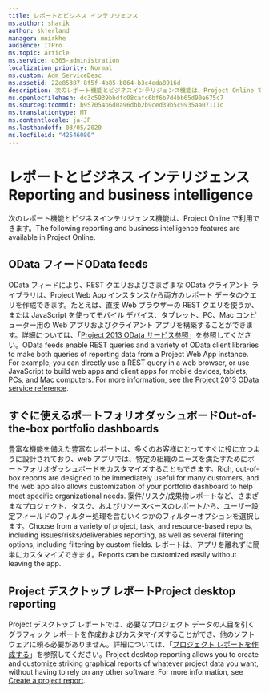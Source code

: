 ```yaml
---
title: レポートとビジネス インテリジェンス
ms.author: sharik
author: skjerland
manager: mnirkhe
audience: ITPro
ms.topic: article
ms.service: o365-administration
localization_priority: Normal
ms.custom: Adm_ServiceDesc
ms.assetid: 22e85387-8f5f-4b85-b064-b3c4eda8916d
description: 次のレポート機能とビジネスインテリジェンス機能は、Project Online で利用できます。
ms.openlocfilehash: dc3c5939bbdfc08cafc6bf6b7d4bb65d90e675c7
ms.sourcegitcommit: b957054b6d0a96dbb2b9ced39b5c9935aa07111c
ms.translationtype: MT
ms.contentlocale: ja-JP
ms.lasthandoff: 03/05/2020
ms.locfileid: "42546080"
---
```

# <a name="reporting-and-business-intelligence"></a><span data-ttu-id="87f80-103">レポートとビジネス インテリジェンス</span><span class="sxs-lookup"><span data-stu-id="87f80-103">Reporting and business intelligence</span></span>

<span data-ttu-id="87f80-104">次のレポート機能とビジネスインテリジェンス機能は、Project Online で利用できます。</span><span class="sxs-lookup"><span data-stu-id="87f80-104">The following reporting and business intelligence features are available in Project Online.</span></span>
  
## <a name="odata-feeds"></a><span data-ttu-id="87f80-105">OData フィード</span><span class="sxs-lookup"><span data-stu-id="87f80-105">OData feeds</span></span>

<span data-ttu-id="87f80-p101">OData フィードにより、REST クエリおよびさまざまな OData クライアント ライブラリは、Project Web App インスタンスから両方のレポート データのクエリを作成できます。たとえば、直接 Web ブラウザーの REST クエリを使うか、または JavaScript を使ってモバイル デバイス、タブレット、PC、Mac コンピューター用の Web アプリおよびクライアント アプリを構築することができます。詳細については、「[Project 2013 OData サービス参照](https://go.microsoft.com/fwlink/?LinkID=823655&amp;clcid=0x409)」を参照してください。</span><span class="sxs-lookup"><span data-stu-id="87f80-p101">OData feeds enable REST queries and a variety of OData client libraries to make both queries of reporting data from a Project Web App instance. For example, you can directly use a REST query in a web browser, or use JavaScript to build web apps and client apps for mobile devices, tablets, PCs, and Mac computers. For more information, see the [Project 2013 OData service reference](https://go.microsoft.com/fwlink/?LinkID=823655&amp;clcid=0x409).</span></span>
  
## <a name="out-of-the-box-portfolio-dashboards"></a><span data-ttu-id="87f80-109">すぐに使えるポートフォリオダッシュボード</span><span class="sxs-lookup"><span data-stu-id="87f80-109">Out-of-the-box portfolio dashboards</span></span>

<span data-ttu-id="87f80-110">豊富な機能を備えた豊富なレポートは、多くのお客様にとってすぐに役に立つように設計されており、web アプリでは、特定の組織のニーズを満たすためにポートフォリオダッシュボードをカスタマイズすることもできます。</span><span class="sxs-lookup"><span data-stu-id="87f80-110">Rich, out-of-box reports are designed to be immediately useful for many customers, and the web app also allows customization of your portfolio dashboard to help meet specific organizational needs.</span></span> <span data-ttu-id="87f80-111">案件/リスク/成果物レポートなど、さまざまなプロジェクト、タスク、およびリソースベースのレポートから、ユーザー設定フィールドのフィルター処理を含むいくつかのフィルターオプションを選択します。</span><span class="sxs-lookup"><span data-stu-id="87f80-111">Choose from a variety of project, task, and resource-based reports, including issues/risks/deliverables reporting, as well as several filtering options, including filtering by custom fields.</span></span> <span data-ttu-id="87f80-112">レポートは、アプリを離れずに簡単にカスタマイズできます。</span><span class="sxs-lookup"><span data-stu-id="87f80-112">Reports can be customized easily without leaving the app.</span></span> 
  
## <a name="project-desktop-reporting"></a><span data-ttu-id="87f80-113">Project デスクトップ レポート</span><span class="sxs-lookup"><span data-stu-id="87f80-113">Project desktop reporting</span></span>

<span data-ttu-id="87f80-p103">Project デスクトップ レポートでは、必要なプロジェクト データの人目を引くグラフィック レポートを作成およびカスタマイズすることができ、他のソフトウェアに頼る必要がありません。詳細については、「[プロジェクト レポートを作成する](https://go.microsoft.com/fwlink/?LinkID=823657&amp;clcid=0x409)」を参照してください。</span><span class="sxs-lookup"><span data-stu-id="87f80-p103">Project desktop reporting allows you to create and customize striking graphical reports of whatever project data you want, without having to rely on any other software. For more information, see [Create a project report](https://go.microsoft.com/fwlink/?LinkID=823657&amp;clcid=0x409).</span></span>
  